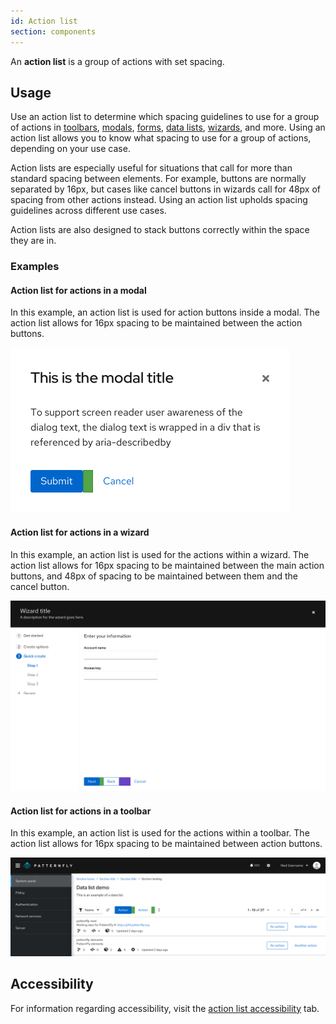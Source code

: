 ```yaml
---
id: Action list
section: components
---
```

An **action list** is a group of actions with set spacing.

## Usage
Use an action list to determine which spacing guidelines to use for a group of actions in [toolbars](/components/toolbar), [modals](/components/modal), [forms](/components/form), [data lists](/components/data-list), [wizards](/components/wizard), and more. Using an action list allows you to know what spacing to use for a group of actions, depending on your use case. 

Action lists are especially useful for situations that call for more than standard spacing between elements. For example, buttons are normally separated by 16px, but cases like cancel buttons in wizards call for 48px of spacing from other actions instead. Using an action list upholds spacing guidelines across different use cases.

Action lists are also designed to stack buttons correctly within the space they are in.


### Examples
#### Action list for actions in a modal
In this example, an action list is used for action buttons inside a modal. The action list allows for 16px spacing to be maintained between the action buttons.

<img src="./img/action-modal.png" alt="Action list used inside of a modal" width="446" />

#### Action list for actions in a wizard
In this example, an action list is used for the actions within a wizard. The action list allows for 16px spacing to be maintained between the main action buttons, and 48px of spacing to be maintained between them and the cancel button.

<img src="./img/action-wizard.png" alt="Action list used inside of a wizard" />

#### Action list for actions in a toolbar
In this example, an action list is used for the actions within a toolbar. The action list allows for 16px spacing to be maintained between action buttons.

<img src="./img/action-toolbar.png" alt="Action list used inside of a toolbar"/>

## Accessibility
For information regarding accessibility, visit the [action list accessibility](/components/action-list/accessibility) tab. 
